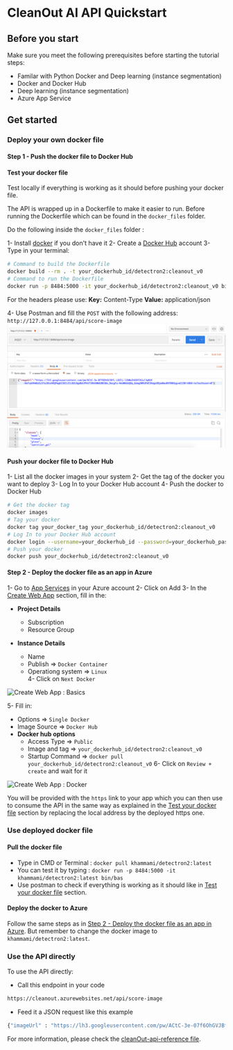 # CleanOut AI API Quickstart

## Before you start

Make sure you meet the following prerequisites before starting the tutorial steps:

* Familar with Python Docker and Deep learning (instance segmentation)
* Docker and Docker Hub
* Deep learning (instance segmentation)
* Azure App Service

## Get started

### Deploy your own docker file

#### Step 1 - Push the docker file to Docker Hub

#### Test your docker file

Test locally if everything is working as it should before pushing your docker file.

The API is wrapped up in a Dockerfile to make it easier to run.
Before running the Dockerfile which can be found in the `docker_files` folder.

Do the following inside the `docker_files` folder :  

1- Install [docker](https://docs.docker.com/get-docker/) if you don't have it
2- Create a [Docker Hub](https://hub.docker.com/) account
3- Type in your terminal:

```sh
# Command to build the Dockerfile
docker build --rm . -t your_dockerhub_id/detectron2:cleanout_v0
# Command to run the Dockerfile
docker run -p 8484:5000 -it your_dockerhub_id/detectron2:cleanout_v0 bin/bas
```

For the headers please use:
**Key:** Content-Type
**Value:** application/json

4- Use Postman and fill the `POST` with the following address: `http://127.0.0.1:8484/api/score-image`
![Postman Configuration](postman_config.png)

#### Push your docker file to Docker Hub

1- List all the docker images in your system
2- Get the tag of the docker you want to deploy
3- Log In to your Docker Hub account
4- Push the docker to Docker Hub

```sh
# Get the docker tag
docker images
# Tag your docker
docker tag your_docker_tag your_dockerhub_id/detectron2:cleanout_v0
# Log In to your Docker Hub account
docker login --username=your_dockerhub_id --password=your_dockerhub_password
# Push your docker
docker push your_dockerhub_id/detectron2:cleanout_v0
````

#### Step 2 - Deploy the docker file as an app in Azure

1- Go to [App Services](https://portal.azure.com/#blade/HubsExtension/BrowseResource/resourceType/Microsoft.Web%2Fsites) in your Azure account
2- Click on Add
3- In the [Create Web App](https://portal.azure.com/#create/Microsoft.WebSite) section, fill in the:
* **Project Details**  
    * Subscription  
    * Resource Group  

* **Instance Details**  
    * Name  
    * Publish => `Docker Container`  
    * Operationg system => `Linux`  
4- Click on `Next Docker`

![Create Web App : Basics](create_web_app_basics.png)

5- Fill in:
* Options => `Single Docker` 
* Image Source => `Docker Hub`
* **Docker hub options**
    * Access Type => `Public`
    * Image and tag => `your_dockerhub_id/detectron2:cleanout_v0`
    * Startup Command => `docker pull your_dockerhub_id/detectron2:cleanout_v0`
6- Click on `Review + create` and wait for it

![Create Web App : Docker](create_web_app_docker.png)

You will be provided with the `https` link to your app which you can then use to consume the API in the same way as explained in the [Test your docker file](#test-your-docker-file) section by replacing the local address by the deployed https one.

### Use deployed docker file

#### Pull the docker file

- Type in CMD or Terminal : `docker pull khammami/detectron2:latest`
- You can test it by typing : `docker run -p 8484:5000 -it khammami/detectron2:latest bin/bas`
- Use postman to check if everything is working as it should like in [Test your docker file](#test-your-docker-file) section.

#### Deploy the docker to Azure

Follow the same steps as in [Step 2 - Deploy the docker file as an app in Azure](step-2-deploy-the-docker-file-as-an-app-in-azure). But remember to change the docker image to `khammami/detectron2:latest`. 

### Use the API directly

To use the API directly:

- Call this endpoint in your code

```sh
https://cleanout.azurewebsites.net/api/score-image
```

- Feed it a JSON request like this example

```sh
{"imageUrl" : "https://lh3.googleusercontent.com/pw/ACtC-3e-07f6OhGVJBfL-LDZIj-l2bWe2hE8fCNJul3qNUV-6m7vpD4mBzEz37aJ8tohRQPwg6I3XIiZlLBZLNgd6AJPhhflRbVAWdU8KSBe_9acgFu-4moWAGkQOq_6zwgSWVUPdC54agnODyw8wuB4TBBHyg=w1150-h864-no?authuser=0"}
```
For more information, please check the [cleanOut-api-reference file](https://github.com/BuildForSDGCohort2/Team-253-Group-A-Backend/blob/develop/ai_part/model_api/api-reference/cleanOut-api-reference.md).

